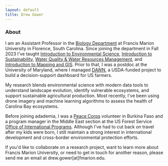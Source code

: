 ```yaml
---
layout: default
title: Drew Gower
---
```


### About
I am an Assistant Professor in the [Biology Department](https://www.fmarion.edu/biology/) at Francis Marion University in Florence, South Carolina. Since joining the department in Fall 2023 I've taught [Introduction to Environmental Science](/assets/ENVR101_S2025_Syllabus.pdf), [Introduction to Sustainability](/assets/ENVR102_S2024_Syllabus.pdf), [Water Quality & Water Resources Management](/assets/ENVR201_F2024_Syllabus.pdf), and [Introduction to Mapping and GIS](/assets/ENVR215_S2025_Syllabus.pdf). Prior to that, I was a postdoc at the University of Maryland, where I managed [DAWN](https://dawn.umd.edu/), a USDA-funded project to build a decision-support dashboard for US farmers. 

My research blends environmental science with modern data tools to understand landscape evolution, identify vulnerable ecosystems, and support sustainable agricultural production. Most recently, I've been using drone imagery and machine learning algorithms to assess the health of Carolina Bay ecosystems. 

Before joining adademia, I was a [Peace Corps](https://www.peacecorps.gov/) volunteer in Burkina Faso and a program manager in the Middle East section at the US Forest Service [Office of International Programs](https://www.fs.usda.gov/about-agency/international-programs). Although I've had to cut back on travel after my kids were born, I still maintain a strong interest
in international development and cross-border environmental protection efforts.

If you'd like to collaborate on a research project, want to learn more about Francis Marion University, or need to get in touch for another reason, please send me an email at drew.gower[at]fmarion.edu.
